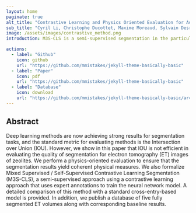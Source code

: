 ```yaml
---
layout: home
paginate: true
alt_title: "Contrastive Learning and Physics Oriented Evaluation for Advanced Segmentation in Electron Tomography"
sub_title: "Cyril Li, Christophe Ducottet, Maxime Moreaud, Sylvain Desroziers, Valentina Girelli Consolaro, Virgile Rouchon, Ovidiu Ersen"
image: /assets/images/contrastive_method.png
introduction: M3S-CLS is a semi-supervised segmentation in the particular context of the assessment of zeolite catalytic properties. We provide an implementation of M3S-CLS and a dataset of five fully segmented ET volumes.

actions:
  - label: "Github"
    icon: github
    url: "https://github.com/mmistakes/jekyll-theme-basically-basic"
  - label: "Paper"
    icon: pdf
    url: "https://github.com/mmistakes/jekyll-theme-basically-basic"
  - label: "Database"
    icon: download
    url: "https://github.com/mmistakes/jekyll-theme-basically-basic/archive/master.zip"
---
```


## Abstract

Deep learning methods are now achieving strong results for segmentation tasks, and the standard metric for evaluating methods is the Intersection over Union (IOU). However, we show in this paper that IOU is not efficient in evaluating the quality of segmentation for electron tomography (ET) images of zeolites. We perform a physics-oriented evaluation to ensure that the segmentation results yield coherent physical measures. We also formalize Mixed Supervised / Self-Supervised Contrastive Learning Segmentation (M3S-CLS), a semi-supervised approach using a contrastive learning approach that uses expert annotations to train the neural network model. A detailed comparison of this method with a standard cross-entry-based model is provided. In addition, we publish a database of five fully segmented ET volumes along with corresponding baseline results.
